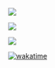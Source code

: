 <p>
  <a href="https://github.com/anuraghazra/github-readme-stats" target="_blank" rel="noopener noreferrer">
    <picture>
      <source
        srcset="https://github-readme-stats-kennyrao.vercel.app/api?username=KennyRao&show_icons=true&count_private=true&theme=dark"
        media="(prefers-color-scheme: dark)"
      />
      <source
        srcset="https://github-readme-stats-kennyrao.vercel.app/api?username=KennyRao&show_icons=true&count_private=true"
        media="(prefers-color-scheme: light), (prefers-color-scheme: no-preference)"
      />
      <img src="https://github-readme-stats-kennyrao.vercel.app/api?username=KennyRao&show_icons=true&count_private=true" />
    </picture>
  </a>
</p>

<p>
  <a href="https://github.com/anuraghazra/github-readme-stats" target="_blank" rel="noopener noreferrer">
    <picture>
      <source
        srcset="https://github-readme-stats-kennyrao.vercel.app/api/top-langs/?username=KennyRao&langs_count=20&hide=ShaderLab%2CASP.NET%2CHLSL%2CRich%20Text%20Format&theme=dark"
        media="(prefers-color-scheme: dark)"
      />
      <source
        srcset="https://github-readme-stats-kennyrao.vercel.app/api/top-langs/?username=KennyRao&langs_count=20&hide=ShaderLab%2CASP.NET%2CHLSL%2CRich%20Text%20Format"
        media="(prefers-color-scheme: light), (prefers-color-scheme: no-preference)"
      />
      <img src="https://github-readme-stats-kennyrao.vercel.app/api/top-langs/?username=KennyRao&langs_count=20&hide=ShaderLab%2CASP.NET%2CHLSL%2CRich%20Text%20Format" />
    </picture>
  </a>
</p>

<p>
  <a href="https://github.com/anuraghazra/github-readme-stats" target="_blank" rel="noopener noreferrer">
    <picture>
      <source
        srcset="https://github-readme-stats-kennyrao.vercel.app/api/wakatime?username=KennyRao&theme=dark"
        media="(prefers-color-scheme: dark)"
      />
      <source
        srcset="https://github-readme-stats-kennyrao.vercel.app/api/wakatime?username=KennyRao"
        media="(prefers-color-scheme: light), (prefers-color-scheme: no-preference)"
      />
      <img src="https://github-readme-stats-kennyrao.vercel.app/api/wakatime?username=KennyRao" />
    </picture>
  </a>
</p>

[![wakatime](https://wakatime.com/badge/user/3a40ebb7-dac8-409f-9724-47416829cfb9.svg)](https://wakatime.com/@3a40ebb7-dac8-409f-9724-47416829cfb9)
